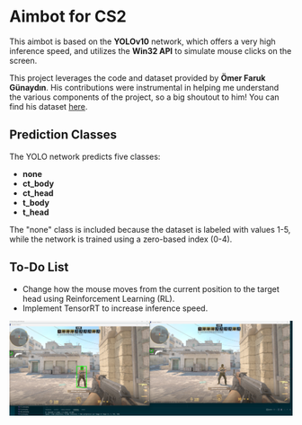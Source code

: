 # Aimbot for CS2

This aimbot is based on the **YOLOv10** network, which offers a very high inference speed, and utilizes the **Win32 API** to simulate mouse clicks on the screen.

This project leverages the code and dataset provided by **Ömer Faruk Günaydın**. His contributions were instrumental in helping me understand the various components of the project, so a big shoutout to him! You can find his dataset [here](https://www.kaggle.com/datasets/merfarukgnaydn/counter-strike-2-body-and-head-classification).

## Prediction Classes
The YOLO network predicts five classes:
- **none**
- **ct_body**
- **ct_head**
- **t_body**
- **t_head**

The "none" class is included because the dataset is labeled with values 1-5, while the network is trained using a zero-based index (0-4).

## To-Do List
- Change how the mouse moves from the current position to the target head using Reinforcement Learning (RL).
- Implement TensorRT to increase inference speed.

![Aimbot Screenshot](https://github.com/WanneWisse/Aimbot-CSGO-YOLO/blob/main/Aim_screenshot.png?raw=true)
